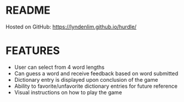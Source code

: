 # README

Hosted on GitHub: https://lyndenlim.github.io/hurdle/

# FEATURES
- User can select from 4 word lengths
- Can guess a word and receive feedback based on word submitted
- Dictionary entry is displayed upon conclusion of the game
- Ability to favorite/unfavorite dictionary entries for future reference
- Visual instructions on how to play the game
